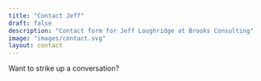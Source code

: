```yaml
---
title: "Contact Jeff"
draft: false
description: "Contact form for Jeff Loughridge at Brooks Consulting"
image: "images/contact.svg"
layout: contact
---
```


Want to strike up a conversation?
